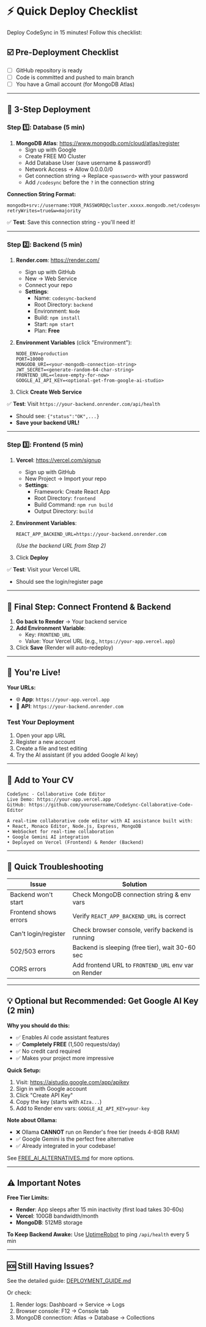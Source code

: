 # ⚡ Quick Deploy Checklist

Deploy CodeSync in 15 minutes! Follow this checklist:

## ☑️ Pre-Deployment Checklist

- [ ] GitHub repository is ready
- [ ] Code is committed and pushed to main branch
- [ ] You have a Gmail account (for MongoDB Atlas)

---

## 🚀 3-Step Deployment

### Step 1️⃣: Database (5 min)
1. **MongoDB Atlas**: https://www.mongodb.com/cloud/atlas/register
   - Sign up with Google
   - Create FREE M0 Cluster
   - Add Database User (save username & password!)
   - Network Access → Allow 0.0.0.0/0
   - Get connection string → Replace `<password>` with your password
   - Add `/codesync` before the `?` in the connection string

**Connection String Format:**
```
mongodb+srv://username:YOUR_PASSWORD@cluster.xxxxx.mongodb.net/codesync?retryWrites=true&w=majority
```

✅ **Test**: Save this connection string - you'll need it!

---

### Step 2️⃣: Backend (5 min)
1. **Render.com**: https://render.com/
   - Sign up with GitHub
   - New → Web Service
   - Connect your repo
   - **Settings**:
     - Name: `codesync-backend`
     - Root Directory: `backend`
     - Environment: `Node`
     - Build: `npm install`
     - Start: `npm start`
     - Plan: **Free**
   
2. **Environment Variables** (click "Environment"):
   ```
   NODE_ENV=production
   PORT=10000
   MONGODB_URI=<your-mongodb-connection-string>
   JWT_SECRET=<generate-random-64-char-string>
   FRONTEND_URL=<leave-empty-for-now>
   GOOGLE_AI_API_KEY=<optional-get-from-google-ai-studio>
   ```

3. Click **Create Web Service**

✅ **Test**: Visit `https://your-backend.onrender.com/api/health`
   - Should see: `{"status":"OK",...}`
   - **Save your backend URL!**

---

### Step 3️⃣: Frontend (5 min)
1. **Vercel**: https://vercel.com/signup
   - Sign up with GitHub
   - New Project → Import your repo
   - **Settings**:
     - Framework: Create React App
     - Root Directory: `frontend`
     - Build Command: `npm run build`
     - Output Directory: `build`
   
2. **Environment Variables**:
   ```
   REACT_APP_BACKEND_URL=https://your-backend.onrender.com
   ```
   *(Use the backend URL from Step 2)*

3. Click **Deploy**

✅ **Test**: Visit your Vercel URL
   - Should see the login/register page

---

## 🔄 Final Step: Connect Frontend & Backend

1. **Go back to Render** → Your backend service
2. **Add Environment Variable**:
   - Key: `FRONTEND_URL`
   - Value: Your Vercel URL (e.g., `https://your-app.vercel.app`)
3. Click **Save** (Render will auto-redeploy)

---

## 🎉 You're Live!

**Your URLs:**
- 🌐 **App**: `https://your-app.vercel.app`
- 🔧 **API**: `https://your-backend.onrender.com`

### Test Your Deployment
1. Open your app URL
2. Register a new account
3. Create a file and test editing
4. Try the AI assistant (if you added Google AI key)

---

## 📝 Add to Your CV

```
CodeSync - Collaborative Code Editor
Live Demo: https://your-app.vercel.app
GitHub: https://github.com/yourusername/CodeSync-Collaborative-Code-Editor

A real-time collaborative code editor with AI assistance built with:
• React, Monaco Editor, Node.js, Express, MongoDB
• WebSocket for real-time collaboration
• Google Gemini AI integration
• Deployed on Vercel (Frontend) & Render (Backend)
```

---

## 🐛 Quick Troubleshooting

| Issue | Solution |
|-------|----------|
| Backend won't start | Check MongoDB connection string & env vars |
| Frontend shows errors | Verify `REACT_APP_BACKEND_URL` is correct |
| Can't login/register | Check browser console, verify backend is running |
| 502/503 errors | Backend is sleeping (free tier), wait 30-60 sec |
| CORS errors | Add frontend URL to `FRONTEND_URL` env var on Render |

---

## 💡 Optional but Recommended: Get Google AI Key (2 min)

**Why you should do this:**
- ✅ Enables AI code assistant features
- ✅ **Completely FREE** (1,500 requests/day)
- ✅ No credit card required
- ✅ Makes your project more impressive

**Quick Setup:**
1. Visit: https://aistudio.google.com/app/apikey
2. Sign in with Google account
3. Click "Create API Key"
4. Copy the key (starts with `AIza...`)
5. Add to Render env vars: `GOOGLE_AI_API_KEY=your-key`

**Note about Ollama:**
- ❌ Ollama **CANNOT** run on Render's free tier (needs 4-8GB RAM)
- ✅ Google Gemini is the perfect free alternative
- ✅ Already integrated in your codebase!

See [FREE_AI_ALTERNATIVES.md](./FREE_AI_ALTERNATIVES.md) for more options.

---

## ⚠️ Important Notes

**Free Tier Limits:**
- **Render**: App sleeps after 15 min inactivity (first load takes 30-60s)
- **Vercel**: 100GB bandwidth/month
- **MongoDB**: 512MB storage

**To Keep Backend Awake:**
Use [UptimeRobot](https://uptimerobot.com/) to ping `/api/health` every 5 min

---

## 🆘 Still Having Issues?

See the detailed guide: [DEPLOYMENT_GUIDE.md](./DEPLOYMENT_GUIDE.md)

Or check:
1. Render logs: Dashboard → Service → Logs
2. Browser console: F12 → Console tab
3. MongoDB connection: Atlas → Database → Collections

